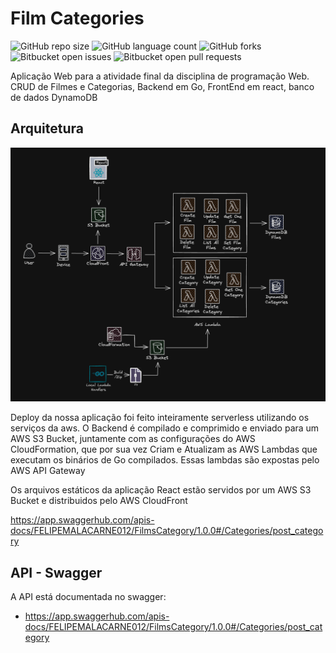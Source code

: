 # Film Categories 

![GitHub repo size](https://img.shields.io/github/repo-size/felipemalacarne/film-categories?style=for-the-badge)
![GitHub language count](https://img.shields.io/github/languages/count/felipemalacarne/film-categories?style=for-the-badge)
![GitHub forks](https://img.shields.io/github/forks/felipemalacarne/film-categories?style=for-the-badge)
![Bitbucket open issues](https://img.shields.io/bitbucket/issues/felipemalacarne/film-categories?style=for-the-badge)
![Bitbucket open pull requests](https://img.shields.io/bitbucket/pr-raw/felipemalacarne/film-categories?style=for-the-badge)

Aplicação Web para a atividade final da disciplina de programação Web. CRUD de Filmes e Categorias, Backend em Go, FrontEnd em react, banco de dados DynamoDB 

## Arquitetura

<img src="images/architeture.png" alt="Exemplo imagem">

Deploy da nossa aplicação foi feito inteiramente serverless utilizando os serviços da aws. O Backend é compilado e comprimido e enviado para um AWS S3 Bucket,
juntamente com as configurações do AWS CloudFormation, que por sua vez Criam e Atualizam as AWS Lambdas que executam os binários de Go compilados. 
Essas lambdas são expostas pelo AWS API Gateway

Os arquivos estáticos da aplicação React estão servidos por um AWS S3 Bucket e distribuidos pelo AWS CloudFront

https://app.swaggerhub.com/apis-docs/FELIPEMALACARNE012/FilmsCategory/1.0.0#/Categories/post_category

## API - Swagger

A API está documentada no swagger:

- https://app.swaggerhub.com/apis-docs/FELIPEMALACARNE012/FilmsCategory/1.0.0#/Categories/post_category
